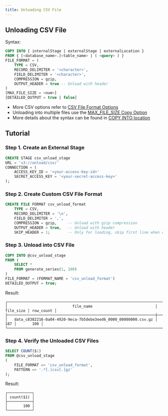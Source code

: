 ```yaml
---
title: Unloading CSV File
---
```


## Unloading CSV File

Syntax:

```sql
COPY INTO { internalStage | externalStage | externalLocation }
FROM { [<database_name>.]<table_name> | ( <query> ) }
FILE_FORMAT = (
    TYPE = CSV,
    RECORD_DELIMITER = '<character>',
    FIELD_DELIMITER = '<character>',
    COMPRESSION = gzip,
    OUTPUT_HEADER = true -- Unload with header
)
[MAX_FILE_SIZE = <num>]
[DETAILED_OUTPUT = true | false]
```

- More CSV options refer to [CSV File Format Options](/sql/sql-reference/file-format-options#csv-options)
- Unloading into multiple files use the [MAX_FILE_SIZE Copy Option](/sql/sql-commands/dml/dml-copy-into-location#copyoptions)
- More details about the syntax can be found in [COPY INTO location](/sql/sql-commands/dml/dml-copy-into-location)

## Tutorial

### Step 1. Create an External Stage

```sql
CREATE STAGE csv_unload_stage
URL = 's3://unload/csv/'
CONNECTION = (
    ACCESS_KEY_ID = '<your-access-key-id>'
    SECRET_ACCESS_KEY = '<your-secret-access-key>'
);
```

### Step 2. Create Custom CSV File Format

```sql
CREATE FILE FORMAT csv_unload_format
    TYPE = CSV,
    RECORD_DELIMITER = '\n',
    FIELD_DELIMITER = ',',
    COMPRESSION = gzip,     -- Unload with gzip compression
    OUTPUT_HEADER = true,   -- Unload with header
    SKIP_HEADER = 1;        -- Only for loading, skip first line when querying if the CSV file has header
```

### Step 3. Unload into CSV File

```sql
COPY INTO @csv_unload_stage
FROM (
    SELECT *
    FROM generate_series(1, 100)
)
FILE_FORMAT = (FORMAT_NAME = 'csv_unload_format')
DETAILED_OUTPUT = true;
```

Result:

```text
┌──────────────────────────────────────────────────────────────────────────────────────────┐
│                             file_name                            │ file_size │ row_count │
├──────────────────────────────────────────────────────────────────┼───────────┼───────────┤
│   data_c8382216-0a04-4920-9eca-7b5debe3eed6_0000_00000000.csv.gz │       187 │       100 │
└──────────────────────────────────────────────────────────────────────────────────────────┘
```

### Step 4. Verify the Unloaded CSV Files

```sql
SELECT COUNT($1)
FROM @csv_unload_stage
(
    FILE_FORMAT => 'csv_unload_format',
    PATTERN => '.*[.]csv[.]gz'
);
```

Result:

```text
┌───────────┐
│ count($1) │
├───────────┤
│       100 │
└───────────┘
```
